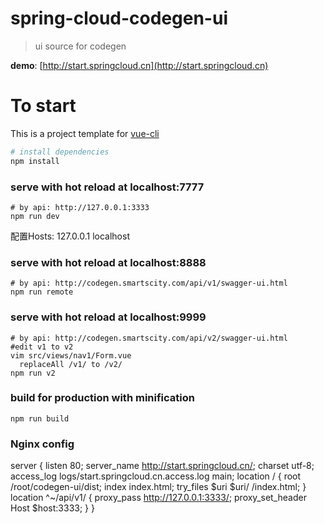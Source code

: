 # spring-cloud-codegen-ui

> ui source for codegen

**demo**: [http://start.springcloud.cn](http://start.springcloud.cn)

# To start

This is a project template for [vue-cli](https://github.com/vuejs/vue-cli)

``` bash
# install dependencies
npm install
```

### serve with hot reload at localhost:7777
```shell
# by api: http://127.0.0.1:3333
npm run dev
```
配置Hosts:
127.0.0.1 localhost

### serve with hot reload at localhost:8888   
```shell
# by api: http://codegen.smartscity.com/api/v1/swagger-ui.html
npm run remote
```

### serve with hot reload at localhost:9999   
```shell 
# by api: http://codegen.smartscity.com/api/v2/swagger-ui.html
#edit v1 to v2
vim src/views/nav1/Form.vue
  replaceAll /v1/ to /v2/
npm run v2
```


### build for production with minification
```shell
npm run build

```


### Nginx config
server {
        listen       80;
        server_name  http://start.springcloud.cn/;
        charset utf-8;
        access_log  logs/start.springcloud.cn.access.log  main;
        location / {
                root /root/codegen-ui/dist;
                index index.html;
                try_files $uri $uri/ /index.html;
        }
        location ^~/api/v1/ {
                proxy_pass http://127.0.0.1:3333/;
                proxy_set_header Host $host:3333;
        }
}
###
